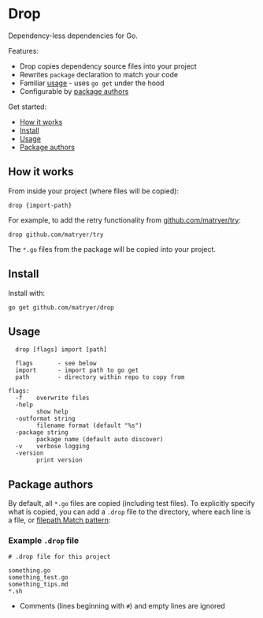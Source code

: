 # Drop
Dependency-less dependencies for Go.

Features:

* Drop copies dependency source files into your project
* Rewrites `package` declaration to match your code
* Familiar [usage](#usage) - uses `go get` under the hood
* Configurable by [package authors](#package-authors)

Get started:

* [How it works](#how-it-works)
* [Install](#install)
* [Usage](#usage)
* [Package authors](#package-authors)

## How it works

From inside your project (where files will be copied):

```
drop {import-path}
```

For example, to add the retry functionality from [github.com/matryer/try](https://github.com/matryer/try):

```
drop github.com/matryer/try
```

The `*.go` files from the package will be copied into your project.

## Install

Install with:

```
go get github.com/matryer/drop
```

## Usage

```
  drop [flags] import [path]

  flags       - see below
  import      - import path to go get
  path        - directory within repo to copy from

flags:
  -f	overwrite files
  -help
    	show help
  -outformat string
    	filename format (default "%s")
  -package string
    	package name (default auto discover)
  -v	verbose logging
  -version
    	print version
```

## Package authors

By default, all `*.go` files are copied (including test files). To explicitly
specify what is copied, you can add a `.drop` file to the directory, where
each line is a file, or [filepath.Match pattern](https://golang.org/pkg/path/filepath/#Match):

### Example `.drop` file

```
# .drop file for this project

something.go
something_test.go
something_tips.md
*.sh
```

* Comments (lines beginning with `#`) and empty lines are ignored

